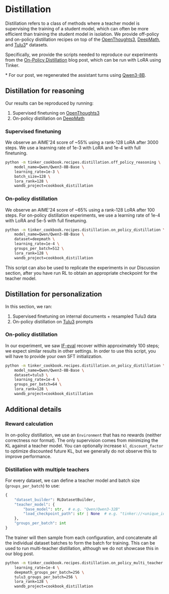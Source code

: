 # Distillation

Distillation refers to a class of methods where a teacher model is supervising the training of a student model, which can often be more efficient than training the student model in isolation. We provide off-policy and on-policy distillation recipes on top of the [OpenThoughts3](https://huggingface.co/datasets/open-thoughts/OpenThoughts3-1.2M), [DeepMath](https://huggingface.co/datasets/zwhe99/DeepMath-103K), and [Tulu3](https://huggingface.co/datasets/allenai/tulu-3-sft-mixture)* datasets.

Specifically, we provide the scripts needed to reproduce our experiments from the [On-Policy Distillation](https://thinkingmachines.ai/blog/on-policy-distillation) blog post, which can be run with LoRA using Tinker.

\* For our post, we regenerated the assistant turns using [Qwen3-8B](https://huggingface.co/Qwen/Qwen3-8B).

## Distillation for reasoning

Our results can be reproduced by running:
1. Supervised finetuning on [OpenThoughts3](https://huggingface.co/datasets/open-thoughts/OpenThoughts3-1.2M)
2. On-policy distillation on [DeepMath](https://huggingface.co/datasets/zwhe99/DeepMath-103K)

### Supervised finetuning

We observe an AIME'24 score of ~55% using a rank-128 LoRA after 3000 steps. We use a learning rate of 1e-3 with LoRA and 1e-4 with full finetuning.

```bash
python -m tinker_cookbook.recipes.distillation.off_policy_reasoning \
    model_name=Qwen/Qwen3-8B-Base \
    learning_rate=1e-3 \
    batch_size=128 \
    lora_rank=128 \
    wandb_project=cookbook_distillation
```

### On-policy distillation

We observe an AIME'24 score of ~65% using a rank-128 LoRA after 100 steps. For on-policy distillation experiments, we use a learning rate of 1e-4 with LoRA and 5e-5 with full finetuning.

```bash
python -m tinker_cookbook.recipes.distillation.on_policy_distillation \
    model_name=Qwen/Qwen3-8B-Base \
    dataset=deepmath \
    learning_rate=1e-4 \
    groups_per_batch=512 \
    lora_rank=128 \
    wandb_project=cookbook_distillation
```

This script can also be used to replicate the experiments in our Discussion section, after you have run RL to obtain an appropriate checkpoint for the teacher model.

## Distillation for personalization

In this section, we ran:
1. Supervised finetuning on internal documents + resampled Tulu3 data
2. On-policy distillation on [Tulu3](https://huggingface.co/datasets/allenai/tulu-3-sft-mixture) prompts

### On-policy distillation

In our experiment, we saw [IF-eval](https://huggingface.co/datasets/google/IFEval) recover within approximately 100 steps; we expect similar results in other settings. In order to use this script, you will have to provide your own SFT initialization.

```bash
python -m tinker_cookbook.recipes.distillation.on_policy_distillation \
    model_name=Qwen/Qwen3-8B-Base \
    dataset=tulu3 \
    learning_rate=1e-4 \
    groups_per_batch=64 \
    lora_rank=128 \
    wandb_project=cookbook_distillation
```

## Additional details

### Reward calculation

In on-policy distillation, we use an `Environment` that has no rewards (neither correctness nor format). The only supervision comes from minimizing the KL against a teacher model. You can optionally increase `kl_discount_factor` to optimize discounted future KL, but we generally do not observe this to improve performance.

### Distillation with multiple teachers

For every dataset, we can define a teacher model and batch size (`groups_per_batch`) to use:

```python
{
    "dataset_builder": RLDatasetBuilder,
    "teacher_model": {
        "base_model": str,  # e.g. "Qwen/Qwen3-32B"
        "load_checkpoint_path": str | None  # e.g. "tinker://<unique_id>/sampler_weights/final
    },
    "groups_per_batch": int
}
```

The trainer will then sample from each configuration, and concatenate all the individual dataset batches to form the batch for training. This can be used to run multi-teacher distillation, although we do not showcase this in our blog post.

```bash
python -m tinker_cookbook.recipes.distillation.on_policy_multi_teacher \
    learning_rate=1e-4 \
    deepmath_groups_per_batch=256 \
    tulu3_groups_per_batch=256 \
    lora_rank=128 \
    wandb_project=cookbook_distillation
```
